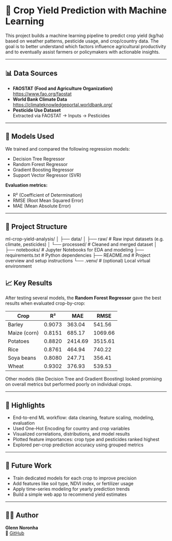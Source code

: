 # 🌾 Crop Yield Prediction with Machine Learning

This project builds a machine learning pipeline to predict crop yield (kg/ha) based on weather patterns, pesticide usage, and crop/country data. The goal is to better understand which factors influence agricultural productivity and to eventually assist farmers or policymakers with actionable insights.

---

## 📊 Data Sources

- **FAOSTAT (Food and Agriculture Organization)**  
  https://www.fao.org/faostat
- **World Bank Climate Data**  
  https://climateknowledgeportal.worldbank.org/
- **Pesticide Use Dataset**  
  Extracted via FAOSTAT → Inputs → Pesticides

---

## 🧪 Models Used

We trained and compared the following regression models:

- Decision Tree Regressor  
- Random Forest Regressor  
- Gradient Boosting Regressor  
- Support Vector Regressor (SVR)

**Evaluation metrics:**

- R² (Coefficient of Determination)  
- RMSE (Root Mean Squared Error)  
- MAE (Mean Absolute Error)

---

## 📁 Project Structure
ml-crop-yield-analysis/
│
├── data/
│ ├── raw/ # Raw input datasets (e.g. climate, pesticides)
│ └── processed/ # Cleaned and merged dataset
│
├── notebooks/ # Jupyter Notebooks for EDA and modeling
├── requirements.txt # Python dependencies
├── README.md # Project overview and setup instructions
└── .venv/ # (optional) Local virtual environment

## 📈 Key Results

After testing several models, the **Random Forest Regressor** gave the best results when evaluated crop-by-crop:

| Crop         | R²     | MAE     | RMSE   |
|--------------|--------|---------|--------|
| Barley       | 0.9073 | 363.04  | 541.56 |
| Maize (corn) | 0.8151 | 685.17  | 1069.66|
| Potatoes     | 0.8820 | 2414.69 | 3515.61|
| Rice         | 0.8761 | 464.94  | 740.22 |
| Soya beans   | 0.8080 | 247.71  | 356.41 |
| Wheat        | 0.9302 | 376.93  | 539.53 |

Other models (like Decision Tree and Gradient Boosting) looked promising on overall metrics but performed poorly on individual crops.

---

## 📌 Highlights

- End-to-end ML workflow: data cleaning, feature scaling, modeling, evaluation
- Used One-Hot Encoding for country and crop variables
- Visualized correlations, distributions, and model results
- Plotted feature importances: crop type and pesticides ranked highest
- Explored per-crop prediction accuracy using grouped metrics

---

## 🚀 Future Work

- Train dedicated models for each crop to improve precision
- Add features like soil type, NDVI index, or fertilizer usage
- Apply time-series modeling for yearly prediction trends
- Build a simple web app to recommend yield estimates

---

## 👨‍💻 Author

**Glenn Noronha**  
📍 [GitHub](https://github.com/glennnoronha)

